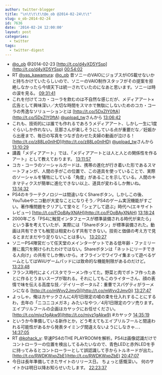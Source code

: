 ```yaml
---
author: twitter-blogger
title: "\n\t\t\t\t@o_ob @2014-02-24\t\t"
slug: o_ob-2014-02-24
id: 7636
date: '2014-02-24 12:00:00'
layout: post
categories:
  - twitter
tags:
  - twitter-digest
---
```


*   [@o_ob](https://twitter.com/o_ob) @2014-02-23 [http://t.co/d4yXD5YSsp](http://t.co/d4yXD5YSsp) [00:54:02](https://twitter.com/o_ob/statuses/437616345954271232)
*   RT [@yas_kawamura](https://twitter.com/yas_kawamura): [@o_ob](https://twitter.com/o_ob) 昔ソニーのVAIOにジョブスがiOS載せないかと持ちかけていたらしいので、ソニーのVAIO制作スタッフがその提案を拒絶しなかったら今頃天下は統一されていたのになあと思います。ソニーは時の涙を見る。 [09:31:41](https://twitter.com/o_ob/statuses/437746620084416512)
*   これを付けてコカ・コーラを飲むのは不自然な感じだが、メディアアート×広告として興味深い／大切な時間をスマホで無駄にしないためのコカ・コーラの秀逸なソリューションとは [http://t.co/5DxZIY0ftA](http://t.co/5DxZIY0ftA) [@upload_tw](https://twitter.com/upload_tw)さんから [13:06:42](https://twitter.com/o_ob/statuses/437800727860113408)
*   これも、技術的には誰でも作れるであろうメディアアート、しかし一生に1度ぐらいしか作れない。旦那さんが楽しそうにしている点が重要だな／妊娠から出産まで、毎日の写真をつなぎ合わせた夫婦の動画が泣ける！ [http://t.co/z88Lo0nIHD](http://t.co/z88Lo0nIHD) [@upload_tw](https://twitter.com/upload_tw)さんから [13:10:29](https://twitter.com/o_ob/statuses/437801682710192129)
*   講義「メディアアート」では、「メディアアートとは人と人との関係性を作るアート」として教えております。 [13:11:57](https://twitter.com/o_ob/statuses/437802049531420672)
*   コカ・コーラのソーシャルガードは、携帯の進化が行き着いた形であるスマートフォンが、人間の手がこの位置で、この道具を使っていることで、実際のソーシャルを犠牲にしている「角度」があることを示している。人間のキネマティクスが簡単に進化できない以上、道具が変わるしか無いね。 [13:14:32](https://twitter.com/o_ob/statuses/437802699736616960)
*   PS4のキラーテクノロジーは間違いなくShareボタン。しかしこの後、YouTubeやニコ動が大変なことになりそう／PS4のゲーム実況機能がすごい。著作権問題をクリアして堂々と「シェアして遊ぶ」時代へ(エキサイトレビュー) [http://t.co/FOoBAyXNAH](http://t.co/FOoBAyXNAH) [13:18:24](https://twitter.com/o_ob/statuses/437803671909199874)
*   2000年ごろ「PS4に触覚インタフェースが標準装備される時代が来たら」という事を考えていたが、実際には「Shareボタン」が標準装備された。動画は共有できても触覚は相変わらず共有できない。技術と価値の考え方で見るとまだまだやり足りないことは多い。 [13:20:27](https://twitter.com/o_ob/statuses/437804191424053249)
*   ソニーPS4陣営だって任天堂のメインターゲットである低年齢・ファミリー層に風穴を開けられたわけではない。Shareボタンは「ネットにリーチできる人向け」の共有でしか無いから。オフラインでワイワイ集まって遊べるゲームとしてはWiiUゲームパッドには致命的な機能制限があるのだけど。 [13:23:48](https://twitter.com/o_ob/statuses/437805031564136449)
*   フランス時代によくパスタでラーメン作ってた。野菜と肉でポトフ作ったあとに作るとうまいスープが取れる。それにしてもこのライターさん、顔の表情で味を伝える高度な技／デイリーポータルZ：重曹でスパゲティがラーメンになる [http://t.co/mWvv2Jmv0i](http://t.co/mWvv2Jmv0i) [13:27:47](https://twitter.com/o_ob/statuses/437806034497703936)
*   よっしゃ，俺はカヤックさんに4月1日限定の嘘の束を仕入れすることにするわ，去年の「ニコニコメガネ」みたいなやつ／4月1日限定のウソ売ります。エイプリルフールの企画はカヤックにお任せください。 [http://t.co/mjyz1gAkw9](http://t.co/mjyz1gAkw9) #カヤック [14:35:19](https://twitter.com/o_ob/statuses/437823029737844736)
*   というか今準備している新作とか，どう考えてもエイプリルフールと間違われる可能性があるから発表タイミング間違えないようにしなきゃ…． [14:37:05](https://twitter.com/o_ob/statuses/437823475646877697)
*   RT [@kohack_v](https://twitter.com/kohack_v): 早速PS4のTHE PLAYROOMを解析。PS4は画像認識だけでコントローラーの位置を検出してるみたいなので、青色LEDと赤外LEDを手に持ってみるとコントローラーとして誤認識して手からトルネードが出た。 [http://t.co/RWDKWxpZbE](http://t.co/RWDKWxpZbE) [20:47:07](https://twitter.com/o_ob/statuses/437916595575193600)
*   今日は長年準備してきたサイトのリリース日。 ちょっと感慨深い。 何のサイトかは明日以降お知らせいたします。 [22:23:37](https://twitter.com/o_ob/statuses/437940881786544128)